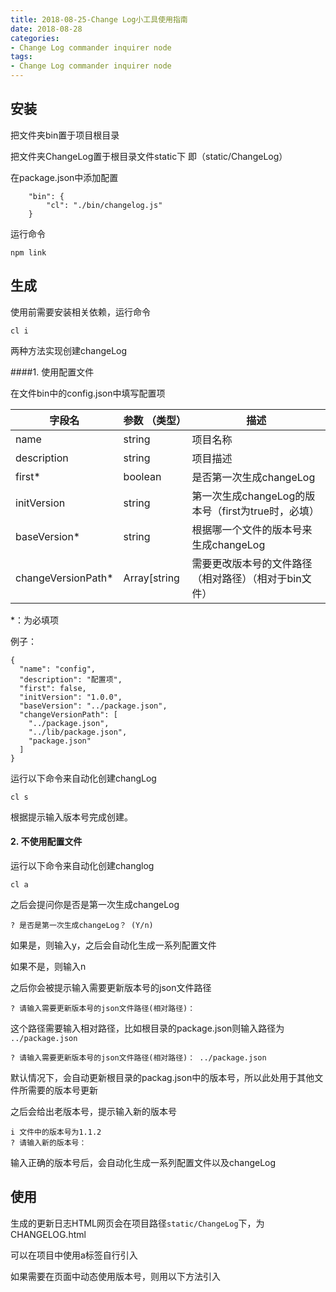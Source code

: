 ```yaml
---
title: 2018-08-25-Change Log小工具使用指南
date: 2018-08-28
categories:
- Change Log commander inquirer node
tags:
- Change Log commander inquirer node
---
```




## 安装

把文件夹bin置于项目根目录

把文件夹ChangeLog置于根目录文件static下 即（static/ChangeLog）

在package.json中添加配置

```
    "bin": {
        "cl": "./bin/changelog.js"
    }
```

运行命令

```
npm link
```



## 生成

使用前需要安装相关依赖，运行命令

```
cl i
```

两种方法实现创建changeLog

####1.  使用配置文件

   在文件bin中的config.json中填写配置项

| 字段名             | 参数 （类型） | 描述                                                  |
| ------------------ | ------------- | ----------------------------------------------------- |
| name               | string        | 项目名称                                              |
| description        | string        | 项目描述                                              |
| first*             | boolean       | 是否第一次生成changeLog                               |
| initVersion        | string        | 第一次生成changeLog的版本号（first为true时，必填）    |
| baseVersion*       | string        | 根据哪一个文件的版本号来生成changeLog                 |
| changeVersionPath* | Array[string  | 需要更改版本号的文件路径（相对路径）（相对于bin文件） |

   *：为必填项

   例子：

   ```
   {
     "name": "config",
     "description": "配置项",
     "first": false,
     "initVersion": "1.0.0",
     "baseVersion": "../package.json",
     "changeVersionPath": [
       "../package.json",
       "../lib/package.json",
       "package.json"
     ]
   }
   ```

   

   运行以下命令来自动化创建changLog

   ```
   cl s
   ```

   根据提示输入版本号完成创建。

   

#### 2. 不使用配置文件

   运行以下命令来自动化创建changlog

   ```
   cl a
   ```

   之后会提问你是否是第一次生成changeLog

   ```
   ? 是否是第一次生成changeLog？ (Y/n)
   ```

   如果是，则输入y，之后会自动化生成一系列配置文件

   

   如果不是，则输入n

   之后你会被提示输入需要更新版本号的json文件路径

   ```
   ? 请输入需要更新版本号的json文件路径(相对路径)：
   ```

   这个路径需要输入相对路径，比如根目录的package.json则输入路径为 `../package.json`

   ```
   ? 请输入需要更新版本号的json文件路径(相对路径)： ../package.json
   ```

   默认情况下，会自动更新根目录的packag.json中的版本号，所以此处用于其他文件所需要的版本号更新

   之后会给出老版本号，提示输入新的版本号

   ```
   i 文件中的版本号为1.1.2
   ? 请输入新的版本号：
   ```

   输入正确的版本号后，会自动化生成一系列配置文件以及changeLog

   

## 使用

   生成的更新日志HTML网页会在项目路径`static/ChangeLog`下，为CHANGELOG.html

   可以在项目中使用a标签自行引入

   

   如果需要在页面中动态使用版本号，则用以下方法引入

   <script>中的代码

   ```
   created() {
      this.version = document.getElementsByName('version')[0].content;
   }
   ```

   ```
   data() {
      return {
         version: "1.0.0"
      }
   },
   ```

   <template>中的代码

   ```
   <div>{{version}}</div>
   ```

   

## 其他命令

可以通过运行以下命令进行探索： 

```
cl --help
```



  Options:

    -V, --version                  output the version number
    -h, --help                     output usage information


  Commands:

    version|v [options]            输出版本号
    install|i [options]            安装相关依赖
    createVersion|cev [options]    生成版本号
    createChangeLog|ccl [options]  自动生成changeLog.md文件
    convert|cvh [options]          markdown转成html
    auto|a [options]               自动化生成全部设置
    simple|s [options]             需要配置文件的简单初始化



## 其他事项

如果需要修改生成的css样式，则在项目路径`static/ChangeLog/css`下的changeLog.css文件进行修改

如果需要修改头部<title>等HTML相关，则在项目路径`static/ChangeLog`下的模板文件template.html进行修改

注意： 不可以改动此部分，会影响HTML模板的生成！

```
<div id='write'>
    @markdown
</div>
```